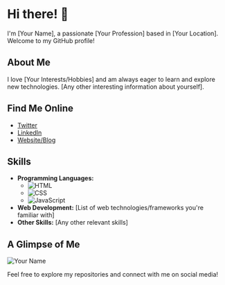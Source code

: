 # Hi there! 👋

I'm [Your Name], a passionate [Your Profession] based in [Your Location]. Welcome to my GitHub profile!

## About Me

I love [Your Interests/Hobbies] and am always eager to learn and explore new technologies. [Any other interesting information about yourself].

## Find Me Online

- [Twitter](https://twitter.com/YourTwitterHandle)
- [LinkedIn](https://www.linkedin.com/in/YourLinkedInProfile)
- [Website/Blog](https://yourwebsite.com)

## Skills

- **Programming Languages:**
  - ![HTML](https://img.shields.io/badge/-HTML-orange)
  - ![CSS](https://img.shields.io/badge/-CSS-blue)
  - ![JavaScript](https://img.shields.io/badge/-JavaScript-yellow)
- **Web Development:** [List of web technologies/frameworks you're familiar with]
- **Other Skills:** [Any other relevant skills]

## A Glimpse of Me
![Your Name](url-to-your-image)

Feel free to explore my repositories and connect with me on social media!



<!---
kelseadecker/kelseadecker is a ✨ special ✨ repository because its `README.md` (this file) appears on your GitHub profile.
You can click the Preview link to take a look at your changes.
--->
